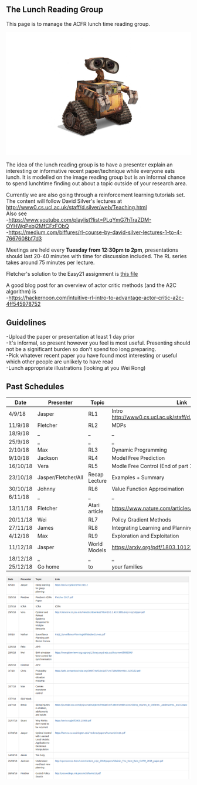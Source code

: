 ## The Lunch Reading Group

This page is to manage the ACFR lunch time reading group. 

![Image](walle.jpg)

The idea of the lunch reading group is to have a presenter explain an interesting or informative recent paper/technique while everyone eats lunch. It is modelled on the image reading group but is an informal chance to spend lunchtime finding out about a topic outside of your research area.

Currently we are also going through a reinforcement learning tutorials set. The content will follow David Silver's lectures at http://www0.cs.ucl.ac.uk/staff/d.silver/web/Teaching.html  
Also see  
-https://www.youtube.com/playlist?list=PLqYmG7hTraZDM-OYHWgPebj2MfCFzFObQ  
-https://medium.com/biffures/rl-course-by-david-silver-lectures-1-to-4-7667608bf7d3  

Meetings are held every **Tuesday from 12:30pm to 2pm**, presentations should last 20-40 minutes with time for discussion included. The RL series takes around 75 minutes per lecture.

Fletcher's solution to the Easy21 assignment is [this file](easy21.py)

A good blog post for an overview of actor critic methods (and the A2C algorithm) is  
-https://hackernoon.com/intuitive-rl-intro-to-advantage-actor-critic-a2c-4ff545978752 

## Guidelines
-Upload the paper or presentation at least 1 day prior  
-It's informal, so present however you feel is most useful. Presenting should not be a significant burden so don't spend too long preparing.  
-Pick whatever recent paper you have found most interesting or useful which other people are unlikely to have read  
-Lunch appropriate illustrations (looking at you Wei Rong)  



## Past Schedules
| Date  | Presenter | Topic | Link |
| ------------- | ------------- | ------------- | ------------- |
| 4/9/18 | Jasper | RL1 | Intro http://www0.cs.ucl.ac.uk/staff/d.silver/web/Teaching.html |
| 11/9/18 | Fletcher | RL2 | MDPs |
| 18/9/18 | _ | _ | _ |
| 25/9/18 | _ | _ | _ |
| 2/10/18 | Max | RL3 | Dynamic Programming |
| 9/10/18 | Jackson | RL4 | Model Free Prediction |
| 16/10/18 | Vera | RL5 | Modle Free Control (End of part 1, reassess schedule)| 
| 23/10/18 | Jasper/Fletcher/All | Recap Lecture | Examples + Summary |
| 30/10/18 | Johnny | RL6 | Value Function Approximation |
| 6/11/18 | _ | _ | _ |
| 13/11/18 | Fletcher | Atari article | https://www.nature.com/articles/nature14236.pdf |
| 20/11/18 | Wei | RL7 | Policy Gradient Methods |
| 27/11/18 | James | RL8 | Integrating Learning and Planning |
| 4/12/18 | Max | RL9 | Exploration and Exploitation |
| 11/12/18 | Jasper | World Models | https://arxiv.org/pdf/1803.10122.pdf |
| 18/12/18 | _ | _ | _ |
| 25/12/18 | Go home | to | your families |

![Image](old_schedule.png)
